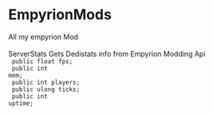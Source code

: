 # EmpyrionMods
All my empyrion Mod<br>
<br>ServerStats</b>
Gets Dedistats info from Empyrion Modding Api<br>
<code>
public float fps;<br>
public int mem;<br>
public int players;<br>
public ulong ticks;<br>
public int uptime;<br>
  </code>
